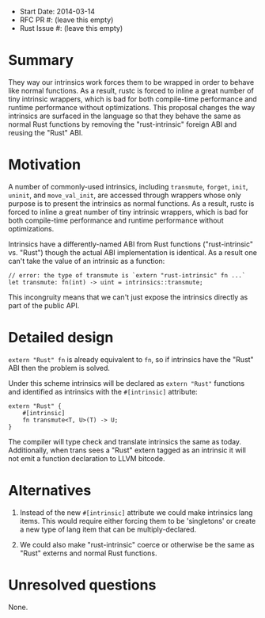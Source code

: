 - Start Date: 2014-03-14
- RFC PR #: (leave this empty)
- Rust Issue #: (leave this empty)

# Summary

They way our intrinsics work forces them to be wrapped in order to
behave like normal functions. As a result, rustc is forced to inline a
great number of tiny intrinsic wrappers, which is bad for both
compile-time performance and runtime performance without
optimizations. This proposal changes the way intrinsics are surfaced
in the language so that they behave the same as normal Rust functions
by removing the "rust-intrinsic" foreign ABI and reusing the "Rust"
ABI.

# Motivation

A number of commonly-used intrinsics, including `transmute`, `forget`,
`init`, `uninit`, and `move_val_init`, are accessed through wrappers
whose only purpose is to present the intrinsics as normal functions.
As a result, rustc is forced to inline a great number of tiny
intrinsic wrappers, which is bad for both compile-time performance and
runtime performance without optimizations.

Intrinsics have a differently-named ABI from Rust functions
("rust-intrinsic" vs. "Rust") though the actual ABI implementation is
identical.  As a result one can't take the value of an intrinsic as a
function:

```
// error: the type of transmute is `extern "rust-intrinsic" fn ...`
let transmute: fn(int) -> uint = intrinsics::transmute;
```

This incongruity means that we can't just expose the intrinsics
directly as part of the public API.

# Detailed design

`extern "Rust" fn` is already equivalent to `fn`, so if intrinsics
have the "Rust" ABI then the problem is solved.

Under this scheme intrinsics will be declared as `extern "Rust"` functions
and identified as intrinsics with the `#[intrinsic]` attribute:

```
extern "Rust" {
    #[intrinsic]
    fn transmute<T, U>(T) -> U;
}
```

The compiler will type check and translate intrinsics the same as today.
Additionally, when trans sees a "Rust" extern tagged as an intrinsic
it will not emit a function declaration to LLVM bitcode.

# Alternatives

1. Instead of the new `#[intrinsic]` attribute we could make intrinsics
lang items. This would require either forcing them to be 'singletons'
or create a new type of lang item that can be multiply-declared.

2. We could also make "rust-intrinsic" coerce or otherwise be the same
as "Rust" externs and normal Rust functions.

# Unresolved questions

None.